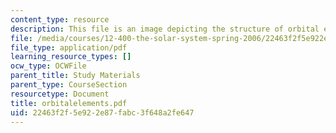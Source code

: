 ```yaml
---
content_type: resource
description: This file is an image depicting the structure of orbital elements.
file: /media/courses/12-400-the-solar-system-spring-2006/22463f2f5e922e87fabc3f648a2fe647_orbitalelements.pdf
file_type: application/pdf
learning_resource_types: []
ocw_type: OCWFile
parent_title: Study Materials
parent_type: CourseSection
resourcetype: Document
title: orbitalelements.pdf
uid: 22463f2f-5e92-2e87-fabc-3f648a2fe647
---
```

